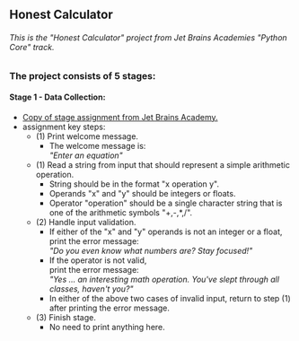 ## Honest Calculator

###### This is the "Honest Calculator" project from Jet Brains Academies "Python Core" track.

### The project consists of 5 stages:  
#### Stage 1 - Data Collection:  
  * [Copy of stage assignment from Jet Brains Academy.](source_copy/stage_1.html)
  * assignment key steps:  
    * (1) Print welcome message.
      * The welcome message is:  
        _"Enter an equation"_
    * (1) Read a string from input that should represent a simple arithmetic operation.  
       * String should be in the format "x operation y".
       * Operands "x" and "y" should be integers or floats.
       * Operator "operation" should be a single character string that is one of the arithmetic symbols "+,-,*,/".
    * (2) Handle input validation.
      * If either of the "x" and "y" operands is not an integer or a float,  
        print the error message:  
        _"Do you even know what numbers are? Stay focused!"_
      * If the operator is not valid,  
        print the error message:  
        _"Yes ... an interesting math operation. You've slept through all classes, haven't you?"_
      * In either of the above two cases of invalid input, return to step (1) after printing the error message.
    * (3) Finish stage.
      * No need to print anything here.
